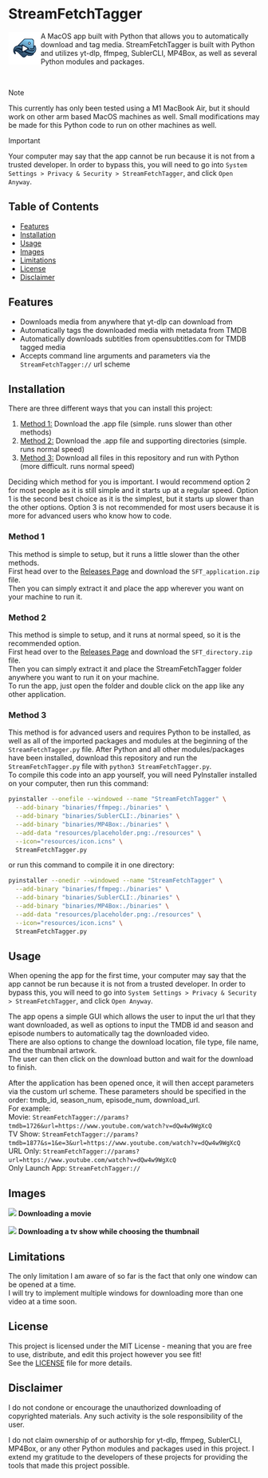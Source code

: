 # StreamFetchTagger

<img align="left" height="65vw" src="resources/StreamFetchTagger_icon_cropped.png">

A MacOS app built with Python that allows you to automatically download and tag media. StreamFetchTagger is built with Python and utilizes yt-dlp, ffmpeg, SublerCLI, MP4Box, as well as several Python modules and packages.

</br>

> [!NOTE]  
> This currently has only been tested using a M1 MacBook Air, but it should work on other arm based MacOS machines as well. Small modifications may be made for this Python code to run on other machines as well.

> [!IMPORTANT]  
> Your computer may say that the app cannot be run because it is not from a trusted developer. In order to bypass this, you will need to go into `System Settings > Privacy & Security > StreamFetchTagger`, and click `Open Anyway`.
## Table of Contents

- [Features](#features)
- [Installation](#installation)
- [Usage](#usage)
- [Images](#images)
- [Limitations](#limitations)
- [License](#license)
- [Disclaimer](#disclaimer)

## Features

- Downloads media from anywhere that yt-dlp can download from
- Automatically tags the downloaded media with metadata from TMDB
- Automatically downloads subtitles from opensubtitles.com for TMDB tagged media
- Accepts command line arguments and parameters via the `StreamFetchTagger://` url scheme

## Installation

There are three different ways that you can install this project:  
1. [Method 1:](#method-1) Download the .app file (simple. runs slower than other methods)
2. [Method 2:](#method-2) Download the .app file and supporting directories (simple. runs normal speed)
3. [Method 3:](#method-3) Download all files in this repository and run with Python (more difficult. runs normal speed)  

Deciding which method for you is important. I would recommend option 2 for most people as it is still simple and it starts up at a regular speed. Option 1 is the second best choice as it is the simplest, but it starts up slower than the other options. Option 3 is not recommended for most users because it is more for advanced users who know how to code.

### Method 1

This method is simple to setup, but it runs a little slower than the other methods.  
First head over to the [Releases Page](../../releases/latest) and download the `SFT_application.zip` file.  
Then you can simply extract it and place the app wherever you want on your machine to run it.

### Method 2

This method is simple to setup, and it runs at normal speed, so it is the recommended option.  
First head over to the [Releases Page](../../releases/latest) and download the `SFT_directory.zip` file.  
Then you can simply extract it and place the StreamFetchTagger folder anywhere you want to run it on your machine.  
To run the app, just open the folder and double click on the app like any other application.  

### Method 3

This method is for advanced users and requires Python to be installed, as well as all of the imported packages and modules at the beginning of the `StreamFetchTagger.py` file. After Python and all other modules/packages have been installed, download this repository and run the `StreamFetchTagger.py` file with `python3 StreamFetchTagger.py`.  
To compile this code into an app yourself, you will need PyInstaller installed on your computer, then run this command:  
```sh
pyinstaller --onefile --windowed --name "StreamFetchTagger" \
  --add-binary "binaries/ffmpeg:./binaries" \
  --add-binary "binaries/SublerCLI:./binaries" \
  --add-binary "binaries/MP4Box:./binaries" \
  --add-data "resources/placeholder.png:./resources" \
  --icon="resources/icon.icns" \
  StreamFetchTagger.py
```
or run this command to compile it in one directory:  
```sh
pyinstaller --onedir --windowed --name "StreamFetchTagger" \
  --add-binary "binaries/ffmpeg:./binaries" \
  --add-binary "binaries/SublerCLI:./binaries" \
  --add-binary "binaries/MP4Box:./binaries" \
  --add-data "resources/placeholder.png:./resources" \
  --icon="resources/icon.icns" \
  StreamFetchTagger.py
```

## Usage

When opening the app for the first time, your computer may say that the app cannot be run because it is not from a trusted developer. In order to bypass this, you will need to go into `System Settings > Privacy & Security > StreamFetchTagger`, and click `Open Anyway`.  

The app opens a simple GUI which allows the user to input the url that they want downloaded, as well as options to input the TMDB id and season and episode numbers to automatically tag the downloaded video.  
There are also options to change the download location, file type, file name, and the thumbnail artwork.  
The user can then click on the download button and wait for the download to finish.  

After the application has been opened once, it will then accept parameters via the custom url scheme. These parameters should be specified in the order: tmdb_id, season_num, episode_num, download_url.  
For example:  
Movie: `StreamFetchTagger://params?tmdb=1726&url=https://www.youtube.com/watch?v=dQw4w9WgXcQ`  
TV Show: `StreamFetchTagger://params?tmdb=1877&s=1&e=3&url=https://www.youtube.com/watch?v=dQw4w9WgXcQ`  
URL Only: `StreamFetchTagger://params?url=https://www.youtube.com/watch?v=dQw4w9WgXcQ`  
Only Launch App: `StreamFetchTagger://`  

## Images

<p align="left">
  <img src="https://i.imgur.com/qDID9GJ.png" width="400vw" />
  <strong>Downloading a movie</strong>
  <br>
  <br>
  <img src="https://i.imgur.com/6tDaVt3.png" width="400vw" />
  <strong>Downloading a tv show while choosing the thumbnail</strong>
</p>

## Limitations

The only limitation I am aware of so far is the fact that only one window can be opened at a time.  
I will try to implement multiple windows for downloading more than one video at a time soon.  

## License

This project is licensed under the MIT License - meaning that you are free to use, distribute, and edit this project however you see fit!  
See the [LICENSE](./LICENSE) file for more details.

## Disclaimer

I do not condone or encourage the unauthorized downloading of copyrighted materials. Any such activity is the sole responsibility of the user.  

I do not claim ownership of or authorship for yt-dlp, ffmpeg, SublerCLI, MP4Box, or any other Python modules and packages used in this project. I extend my gratitude to the developers of these projects for providing the tools that made this project possible.  
